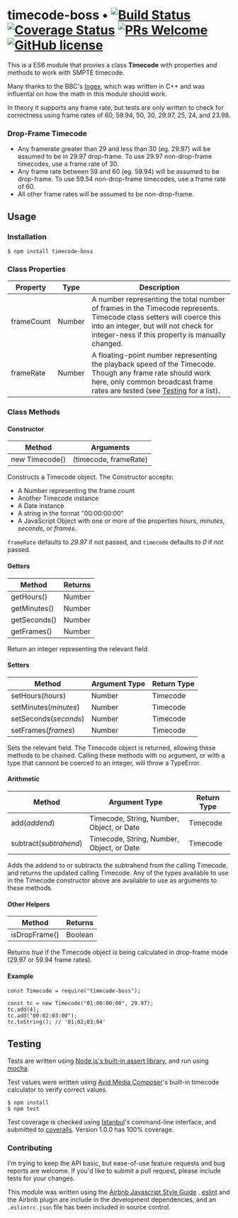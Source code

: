 # timecode-boss • [![Build Status](https://travis-ci.org/bradcordeiro/timecode-boss.svg?branch=master)](https://travis-ci.org/bradcordeiro/timecode-boss) [![Coverage Status](https://coveralls.io/repos/github/bradcordeiro/timecode-boss/badge.svg?branch=switch-to-coveralls)](https://coveralls.io/github/bradcordeiro/timecode-boss?branch=switch-to-coveralls) [![PRs Welcome](https://img.shields.io/badge/PRs-welcome-brightgreen.svg?style=flat)](http://makeapullrequest.com) [![GitHub license](https://img.shields.io/badge/license-MIT-blue.svg?style=flat)](https://github.com/your/your-project/blob/master/LICENSE)

This is a ES6 module that provies a class **Timecode** with properties and methods to work with SMPTE timecode.

Many thanks to the BBC's [Ingex](http://ingex.sourceforge.net), which was written in C++ and was influental on how the math in this module should work.

In theory it supports any frame rate, but tests are only written to check for correctness using frame rates of 60, 59.94, 50, 30, 29.97, 25, 24, and 23.98.

### Drop-Frame Timecode
* Any framerate greater than 29 and less than 30 (eg. 29.97) will be assumed to be in 29.97 drop-frame. To use 29.97 non-drop-frame timecodes, use a frame rate of 30.
* Any frame rate between 59 and 60 (eg. 59.94) will be assumed to be drop-frame. To use 59.54 non-drop-frame timecodes, use a frame rate of 60.
* All other frame rates will be assumed to be non-drop-frame.

## Usage

### Installation

	$ npm install timecode-boss

### Class Properties

Property | Type | Description
---------|------|------------
frameCount | Number | A number representing the total number of frames in the Timecode represents. Timecode class setters will coerce this into an integer, but will not check for integer-ness if this property is manually changed.
frameRate | Number | A floating-point number representing the playback speed of the Timecode. Though any frame rate should work here, only common broadcast frame rates are tested (see [Testing](#testing) for a list).

### Class Methods

#### Constructor

| Method | Arguments
|--------|----------
| new Timecode() | (timecode, frameRate)

Constructs a Timecode object. The Constructor accepts:

* A Number representing the frame count
* Another Timecode instance
* A Date instance
* A string in the format "00:00:00:00"
* A JavaScript Object with one or more of the properties *hours*, *minutes*,  *seconds*, or *frames*.

`frameRate` defaults to *29.97* if not passed, and `timecode` defaults to *0* if not passed.

#### Getters

| Method | Returns 
|--------|--------
| getHours() | Number
| getMinutes() | Number
| getSeconds() | Number
| getFrames() | Number

Return an integer representing the relevant field.

#### Setters

| Method | Argument Type | Return Type
|--------|-------------- | -----------
| setHours(*hours*) | Number | Timecode
| setMinutes(*minutes*) | Number | Timecode
| setSeconds(*seconds*) | Number | Timecode
| setFrames(*frames*) | Number | Timecode

Sets the relevant field. The Timecode object is returned, allowing these methods to be chained. Calling these methods with no argument, or with a type that cannont be coerced to an integer, will throw a TypeError.

#### Arithmetic

| Method | Argument Type | Return Type
|--------|-------------- | -----------
| add(*addend*) | Timecode, String, Number, Object, or Date | Timecode
| subtract(*subtrahend*) | Timecode, String, Number, Object, or Date | Timecode

Adds the addend to or subtracts the subtrahend from the calling Timecode, and returns the updated calling Timecode. Any of the types available to use in the Timecode constructor above are available to use as arguments to these methods.

#### Other Helpers
| Method | Returns 
|--------|--------
| isDropFrame() | Boolean

Returns *true* if the Timecode object is being calculated in drop-frame mode (29.97 or 59.94 frame rates).
 
 #### Example 
 
	const Timecode = require("timecode-boss");

	const tc = new Timecode("01:00:00:00", 29.97);
	tc.add(4);
	tc.add("00:02:03:00");
	tc.toString(); // '01;02;03;04'

## Testing

Tests are written using [Node.js's built-in assert library](https://nodejs.org/docs/latest-v10.x/api/assert.html), and run using [mocha](https://mochajs.org).

Test values were written using [Avid Media Composer](http://www.avid.com/media-composer)'s built-in timecode calculator to verify correct values.

    $ npm install
    $ npm test

Test coverage is checked using [Istanbul](https://istanbul.js.org)'s command-line interface, and submitted to [coveralls](https://coveralls.io). Version 1.0.0 has 100% coverage.

### Contributing

I'm trying to keep the API basic, but ease-of-use feature requests and bug reports are welcome. If you'd like to submit a pull request, please include tests for your changes.

This module was written using the [Airbnb Javascript Style Guide](https://github.com/airbnb/javascript) . [eslint](https://eslint.org) and the Airbnb plugin are include in the development dependencies, and an `.eslintrc.json` file has been included in source control.
